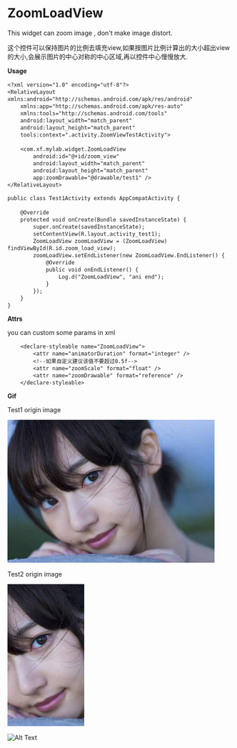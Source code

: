 # ZoomLoadView

This widget can zoom image , don't make image distort.

这个控件可以保持图片的比例去填充view,如果按图片比例计算出的大小超出view的大小,会展示图片的中心对称的中心区域,再以控件中心慢慢放大.

**Usage**

```
<?xml version="1.0" encoding="utf-8"?>
<RelativeLayout xmlns:android="http://schemas.android.com/apk/res/android"
    xmlns:app="http://schemas.android.com/apk/res-auto"
    xmlns:tools="http://schemas.android.com/tools"
    android:layout_width="match_parent"
    android:layout_height="match_parent"
    tools:context=".activity.ZoomViewTestActivity">

    <com.xf.mylab.widget.ZoomLoadView
        android:id="@+id/zoom_view"
        android:layout_width="match_parent"
        android:layout_height="match_parent"
        app:zoomDrawable="@drawable/test1" />
</RelativeLayout>

```
```
public class Test1Activity extends AppCompatActivity {

    @Override
    protected void onCreate(Bundle savedInstanceState) {
        super.onCreate(savedInstanceState);
        setContentView(R.layout.activity_test1);
        ZoomLoadView zoomLoadView = (ZoomLoadView) findViewById(R.id.zoom_load_view);
        zoomLoadView.setEndListener(new ZoomLoadView.EndListener() {
            @Override
            public void onEndListener() {
                Log.d("ZoomLoadView", "ani end");
            }
        });
    }
}
```



**Attrs**

you can custom some params in xml
```
    <declare-styleable name="ZoomLoadView">
        <attr name="animatorDuration" format="integer" />
        <!--如果自定义建议该值不要超过0.5f-->
        <attr name="zoomScale" format="float" />
        <attr name="zoomDrawable" format="reference" />
    </declare-styleable>
```

**Gif**

Test1 origin image

![Alt Text](https://github.com/X-FAN/resource/blob/master/gif/test1.png)

Test2 origin image

![Alt Text](https://github.com/X-FAN/resource/blob/master/gif/test2.png)

![Alt Text](https://github.com/X-FAN/resource/blob/master/gif/zoomloadview.gif)
